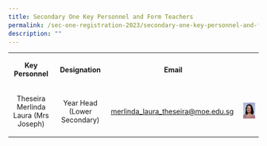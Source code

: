 ```yaml
---
title: Secondary One Key Personnel and Form Teachers
permalink: /sec-one-registration-2023/secondary-one-key-personnel-and-form-teachers/
description: ""
---
```

<table class="iveo_table ives_tab_1">
<tbody class="">
<tr class="">
<td class="" style="text-align: center;" width="114">
<p><strong class=""><span class="" lang="EN-SG">Key Personnel</span></strong></p>
</td>
<td class="" style="text-align: center;" width="136">
<p><strong class=""><span class="" lang="EN-SG">Designation</span></strong></p>
</td>
<td class="" style="text-align: center;" width="263">
<p><strong class=""><span class="" lang="EN-SG">Email</span></strong></p>
</td>
<td class="" width="110">
<p class=""><span class="" lang="EN-SG">&nbsp;</span></p>
</td>
</tr>
<tr class="">
<td class="" style="text-align: center;" width="114">
<p><span class="">Theseira Merlinda Laura (Mrs Joseph)</span></p>
</td>
<td class="" style="text-align: center;" width="136">
<p><span class="">Year Head </span><span class="">(Lower Secondary)</span></p>
</td>
<td class="" style="text-align: center;" width="263">
<p><a class="" href="mailto:merlinda_laura_theseira@moe.edu.sg"><span class="" lang="EN-SG">merlinda_laura_theseira@moe.edu.sg</span></a><span class="" lang="EN-SG">&nbsp;</span></p>
</td>
<td class="" width="110">
<p class=""><img src="/images/ft.png"></p>
</td>
</tr>
</tbody>
</table>